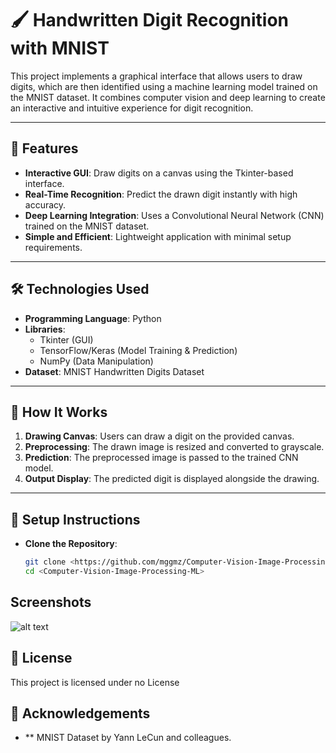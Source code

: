 # 🖌️ Handwritten Digit Recognition with MNIST

This project implements a graphical interface that allows users to draw digits, which are then identified using a machine learning model trained on the MNIST dataset. It combines computer vision and deep learning to create an interactive and intuitive experience for digit recognition.

---

## 🚀 Features

- **Interactive GUI**: Draw digits on a canvas using the Tkinter-based interface.
- **Real-Time Recognition**: Predict the drawn digit instantly with high accuracy.
- **Deep Learning Integration**: Uses a Convolutional Neural Network (CNN) trained on the MNIST dataset.
- **Simple and Efficient**: Lightweight application with minimal setup requirements.

---

## 🛠️ Technologies Used

- **Programming Language**: Python
- **Libraries**: 
  - Tkinter (GUI)
  - TensorFlow/Keras (Model Training & Prediction)
  - NumPy (Data Manipulation)
- **Dataset**: MNIST Handwritten Digits Dataset

---

## 📂 How It Works

1. **Drawing Canvas**: Users can draw a digit on the provided canvas.
2. **Preprocessing**: The drawn image is resized and converted to grayscale.
3. **Prediction**: The preprocessed image is passed to the trained CNN model.
4. **Output Display**: The predicted digit is displayed alongside the drawing.

---

## 🔧 Setup Instructions
- **Clone the Repository**:
   ```bash
   git clone <https://github.com/mggmz/Computer-Vision-Image-Processing-ML.git>
   cd <Computer-Vision-Image-Processing-ML>

## Screenshots 
![alt text](https://github.com/[mggmz]/[Computer-Vision-Image-Processing-ML]/blob/[MNIST-Digit]/test_number_0.png?raw=true)



## 📜 License

This project is licensed under no License


## 📝 Acknowledgements

- ** MNIST Dataset by Yann LeCun and colleagues.